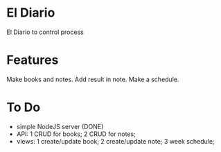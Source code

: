 # El Diario
El Diario to control process

# Features
Make books and notes.
Add result in note.
Make a schedule.

# To Do
- simple NodeJS server (DONE)
- API:
1 CRUD for books;
2 CRUD for notes;
- views: 
1 create/update book;
2 create/update note;
3 week schedule;


